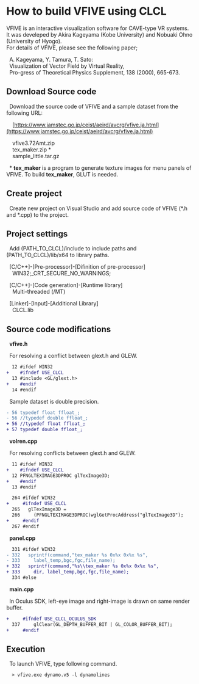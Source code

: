 # How to build VFIVE using CLCL

VFIVE is an interactive visualization software for CAVE-type VR systems.  
It was develeped by Akira Kageyama (Kobe University) and Nobuaki Ohno (University of Hyogo).  
For details of VFIVE, please see the following paper;

&nbsp; A. Kageyama, Y. Tamura, T. Sato:  
&nbsp; Visualization of Vector Field by Virtual Reality,  
&nbsp; Pro-gress of Theoretical Physics Supplement, 138 (2000), 665-673.


## Download Source code

&nbsp; Download the source code of VFIVE and a sample dataset from the following URL:

&nbsp; &nbsp;  [https://www.jamstec.go.jp/ceist/aeird/avcrg/vfive.ja.html](https://www.jamstec.go.jp/ceist/aeird/avcrg/vfive.ja.html)

&nbsp; &nbsp; vfive3.72Amt.zip  
&nbsp; &nbsp; tex_maker.zip *  
&nbsp; &nbsp; sample_little.tar.gz

&nbsp; \*  **tex_maker** is a program to generate texture images for menu panels of VFIVE. To build **tex_maker**, GLUT is needed.

## Create project

&nbsp; Create new project on Visual Studio and add source code of VFIVE (\*.h and \*.cpp) to the project.

## Project settings

&nbsp; Add (PATH_TO_CLCL)/include to include paths and (PATH_TO_CLCL)/lib/x64 to library paths.  

&nbsp; \[C/C++\]-\[Pre-processor\]-\[Difinition of pre-processor\]  
&nbsp; &nbsp; WIN32;\_CRT_SECURE_NO_WARNINGS;

&nbsp; \[C/C++\]-\[Code generation\]-\[Runtime library\]  
&nbsp; &nbsp; Multi-threaded (/MT)

&nbsp; \[Linker\]-\[Input\]-\[Additional Library\]  
&nbsp; &nbsp; CLCL.lib

## Source code modifications

&nbsp; **vfive.h**

&nbsp; For resolving a conflict between glext.h and GLEW.
```diff
  12 #ifdef WIN32
+    #ifndef USE_CLCL
  13 #include <GL/glext.h>
+    #endif
  14 #endif
```

&nbsp; Sample dataset is double precision.
```diff
- 56 typedef float ffloat_;     
- 56 //typedef double ffloat_;  
+ 56 //typedef float ffloat_;     
+ 57 typedef double ffloat_;  
```

&nbsp; **volren.cpp**

&nbsp; For resolving conflicts between glext.h and GLEW.
```diff
  11 #ifdef WIN32
+    #ifndef USE_CLCL
  12 PFNGLTEXIMAGE3DPROC glTexImage3D;
+    #endif
  13 #endif
```

```diff
  264 #ifdef WIN32
+     #ifndef USE_CLCL
  265   glTexImage3D =
  266     (PFNGLTEXIMAGE3DPROC)wglGetProcAddress("glTexImage3D");
+     #endif
  267 #endif
```

&nbsp; **panel.cpp**
```diff
  331 #ifdef WIN32
- 332   sprintf(command,"tex_maker %s 0x%x 0x%x %s",
- 333     label_temp,bgc,fgc,file_name);
+ 332   sprintf(command,"%s\\tex_maker %s 0x%x 0x%x %s",
+ 333     dir, label_temp,bgc,fgc,file_name);
  334 #else
```

&nbsp; **main.cpp**

&nbsp; In Oculus SDK, left-eye image and right-image is drawn on same render buffer.
```diff
+     #ifndef USE_CLCL_OCULUS_SDK
  337     glClear(GL_DEPTH_BUFFER_BIT | GL_COLOR_BUFFER_BIT);
+     #endif
```

## Execution

&nbsp; To launch VFIVE, type following command.  

```diff
  > vfive.exe dynamo.v5 -l dynamolines
```
